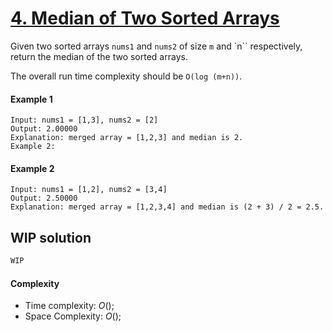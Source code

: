 # [4. Median of Two Sorted Arrays](https://leetcode.com/problems/median-of-two-sorted-arrays/)

Given two sorted arrays `nums1` and `nums2` of size `m` and `n`` respectively, return the median of the two sorted arrays.

The overall run time complexity should be `O(log (m+n))`.

#### Example 1

    Input: nums1 = [1,3], nums2 = [2]
    Output: 2.00000
    Explanation: merged array = [1,2,3] and median is 2.
    Example 2:

#### Example 2

    Input: nums1 = [1,2], nums2 = [3,4]
    Output: 2.50000
    Explanation: merged array = [1,2,3,4] and median is (2 + 3) / 2 = 2.5.

## WIP solution

```C++
WIP
```

#### Complexity

- Time complexity: $O( )$;
- Space Complexity: $O( )$;
